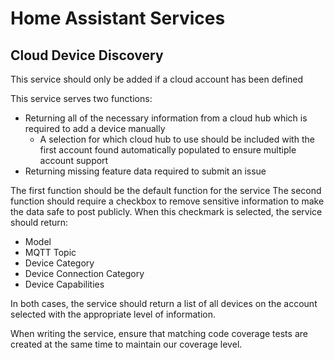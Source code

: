 # Home Assistant Services

## Cloud Device Discovery

This service should only be added if a cloud account has been defined

This service serves two functions:

- Returning all of the necessary information from a cloud hub which is required to add a device manually
    - A selection for which cloud hub to use should be included with the first account found automatically populated to ensure multiple account support
- Returning missing feature data required to submit an issue

The first function should be the default function for the service
The second function should require a checkbox to remove sensitive information to make the data safe to post publicly.  When this checkmark is selected, the service should return:

- Model
- MQTT Topic
- Device Category
- Device Connection Category
- Device Capabilities

In both cases, the service should return a list of all devices on the account selected with the appropriate level of information.

When writing the service, ensure that matching code coverage tests are created at the same time to maintain our coverage level.
